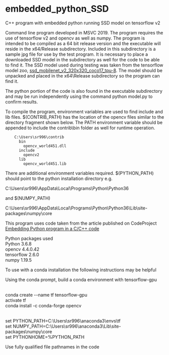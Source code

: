# embedded_python_SSD
C++ program with embedded python running SSD model on tensorflow v2

Command line program developed in MSVC 2019.  The program requires the use of tensorflow v2
and opencv as well as numpy.  The program is intended to be compiled as a 64 bit release version
and the executable will reside in the x64/Release subdirectory.  Included in this subdirectory
is a sample jpg file for use by the test program.  It is necessary to place a downloaded SSD
model in the subdirectory as well for the code to be able to find it.  The SSD model used during
testing was taken from the tensorflow model zoo, <a href=http://download.tensorflow.org/models/object_detection/tf2/20200711/ssd_mobilenet_v2_320x320_coco17_tpu-8.tar.gz>
ssd_mobilenet_v2_320x320_coco17_tpu-8</a>.  The model should be unpacked and placed in the x64\Release
subdirectory so the program can find it.

The python portion of the code is also found in the executable subdirectory and may be run
independently using the command python model.py to confirm results.

To compile the program, environment variables are used to find include and lib files.
$(CONTRIB_PATH) has the location of the opencv files similar to the directory fragment
shown below.  The PATH environment variable should be appended to include the contrib\bin 
folder as well for runtime operation.

```
    C:\Users\sr996\contrib
      bin
        opencv_world451.dll
      include
        opencv2
      lib
        opencv_world451.lib
```

There are additional environment variables required.  $(PYTHON_PATH) should point to the python
installation directory e.g.

C:\Users\sr996\AppData\Local\Programs\Python\Python36

and $(NUMPY_PATH)

C:\Users\sr996\AppData\Local\Programs\Python\Python36\Lib\site-packages\numpy\core

This program uses code taken from the article published on CodeProject <a href=https://www.codeproject.com/articles/820116/embedding-python-program-in-a-c-cplusplus-code>Embedding Python program in a C/C++ code</a>

Python packages used
<br>Python 3.6.8
<br>opencv 4.4.0.42
<br>tensorflow 2.6.0
<br>numpy 1.19.5

To use with a conda installation the following instructions may be helpful

Using the conda prompt, build a conda environment with tensorflow-gpu

<br>conda create --name tf tensorflow-gpu
<br>activate tf
<br>conda install -c conda-forge opencv

<br>set PYTHON_PATH=C:\Users\sr996\anaconda3\envs\tf
<br>set NUMPY_PATH=C:\Users\sr996\anaconda3\Lib\site-packages\numpy\core
<br>set PYTHONHOME=%PYTHON_PATH

Use fully qualified file pathnames in the code
